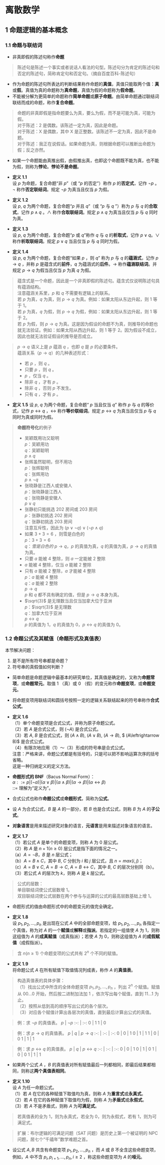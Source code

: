 # 离散数学

## 1 命题逻辑的基本概念

### 1.1 命题与联结词

- 非真即假的陈述句称作**命题**

> 陈述句是陈述一个事实或者说话人看法的句型。陈述句分为肯定的陈述句和否定的陈述句，简称肯定句和否定句。（摘自百度百科-陈述句）

- 作为命题的陈述句所表达的判断结果称作命题的**真值**，真值只能取两个值：**真**或**假**。真值为真的命题称为**真命题**，真值为假的命题称为**假命题**。
- 不能被分解为更简单的命题称作**简单命题**或**原子命题**。由简单命题通过联结词联结而成的命题，称作**复合命题**。

> 命题的非真即假是指命题要么为真，要么为假，而不是可能为真，可能为假。  
> 对于陈述：2 是偶数。该陈述一定为真，因此是命题。  
> 对于陈述：X 是偶数，其中 X 是正整数。该陈述不一定为真，因此不是命题。  
> 对于陈述：我正在说假话。如果命题为真，则根据命题可以推断出命题为假；反之亦然。  

- 如果一个命题能由真推出假，由假推出真，也即这个命题既不能为真，也不能为假，则称为**悖论**。**悖论不是命题**。

- **定义 1.1**  
  设 $p$ 为命题，复合命题“非 $p$”（或 “$p$ 的否定”）称作 $p$ 的**否定式**，记作 $\lnot p$ 。$\lnot$ 称作**否定联结词**。规定 $\lnot p$ 为真当且仅当 $p$ 为假。
- **定义 1.2**  
  设 $p$, $q$ 为两个命题，复合命题“$p$ 并且 $q$”（或 “$p$ 与 $q$ ”）称为 $p$ 与 $q$ 的**合取式**，记作 $p\land q$ 。$\land$ 称作**合取联结词**。规定 $p\land q$ 为真当且仅当 $p$ 与 $q$ 同时为真。
- **定义 1.3**  
  设 $p$, $q$ 为两个命题，复合命题“$p$ 或 $q$”称作 $q$ 与 $q$ 的**析取式**，记作 $p\lor q$。$\lor$ 称作**析取联结词**。规定 $p\lor q$ 当且仅当 $p$ 与 $q$ 同时为假。
- **定义 1.4**  
  设 $p$, $q$ 为两个命题，复合命题“如果 $p$ ，则 $q$” 称为 $p$ 与 $q$ 的**蕴涵式**，记作 $p\to q$ ，并称 $p$ 是蕴含式的**前件**，$q$ 为蕴涵式的**后件**。$\to$ 称作**蕴涵联结词**。并规定 $p\to q$ 为假当且仅当 $p$ 为真 $q$ 为假。

> 蕴含式是一个命题，因此是一个非真即假的陈述句。蕴含式仅说明陈述句具有蕴涵结构。  
> 注意蕴涵关系里，$p$ 和 $q$ 不需要有逻辑上的联系。  
> 若 $p$ 为真，$q$ 为真，则 $p\to q$ 为真。例如：如果太阳从东边升起，则 1 等于 1。  
> 若 $p$ 为真，$q$ 为假，则 $p\to q$ 为假，例如：如果太阳从东边升起，则 1 等于 2。  
> 若 $p$ 为假，则 $p\to q$ 为真。这是因为假设的命题不为真，则推导的命题也就无法验证。例如：如果太阳从西边升起，则 1 等于 2。因为假设不成立，因此也就无法验证假设的推导是否成立。

> $p\to q$ 语义上是 $p$ 蕴涵 $q$ ，也即 $q$ 是 $p$ 的必要条件。  
> 蕴涵关系（$p\to q$）的几种表述形式：  
>
> - 若 $p$ ，则 $q$ 。  
> - 只要 $p$ ，则 $q$ 。  
> - $p$ ，仅当 $q$ 。
> - 除非 $q$ ，才有 $p$ 。
> - 除非 $q$ ，否则 $p$ 不发生。
> - 只有 $q$ ，才有 $p$ 。

- **定义 1.5**
  设 $p$, $q$ 为两个命题，复合命题“ $p$ 当且仅当 $q$” 称作 $p$ 与 $q$ 的等价式，记作 $p \leftrightarrow q$ ，$\leftrightarrow$ 称作**等价联结词**。规定 $p\leftrightarrow q$ 为真当且仅当 $p$ 与 $q$ 同时为真或同时为假。

> **命题符号化**的例子  
> - 吴颖既用功又聪明  
> $p$：吴颖用功  
> $q$：吴颖聪明  
> $p\land q$  
> - 张辉虽然聪明，但不用功  
> $p$：张辉聪明  
> $q$：张辉用功  
> $p\land \lnot q$  
> - 张晓静是江西人或安徽人  
> $p$：张晓静是江西人  
> $q$：张晓静是安徽人  
> $p\lor q$  
> - 张静初只能挑选 202 房间或 203 房间  
> $p$：张静初挑选 202 房间  
> $q$：张静初挑选 203 房间  
> 注意互斥性，因此为 $(p\lor \lnot q)\lor (\lnot p\land q)$  
> - 如果 $3+3=6$ ，则雪是白色的  
> $p$：$3+3=6$  
> $q$：$雪是白色的$
> $p\to q$，$p$ 的真值为真，$q$ 的真值为真，$p\to q$ 的真值为真。
> - 只要 $a$ 能被 $4$ 整除，则 $a$ 一定能被 $2$ 整除  
> - $a$ 能被 $4$ 整除，仅当 $a$ 能被 $2$ 整除  
> - 只有 $a$ 能被 $2$ 整除，$a$ 才能被 $4$ 整除  
> $p$：$a$ 能被 $4$ 整除  
> $q$：$a$ 能被 $2$ 整除  
> $p\to q$  
> $p$ 和 $q$ 都不具有确定的值，但是 $p\to q$ 本身为真。
> - $\sqrt{3}$ 是无理数当且仅当加拿大位于亚洲  
> $p$：$\sqrt{3}$ 是无理数  
> $q$：加拿大位于亚洲  
> $p\leftrightarrow q$  
> $p$ 的真值为 1，$q$ 的真值为 0，$p\leftrightarrow q$ 的真值为 0。

### 1.2 命题公式及其赋值（命题形式及真值表）

本节解决问题：  

1. 是不是所有符号串都是命题？  
2. 符号串的真假值如何判断？  

- 简单命题是命题逻辑中最基本的研究单位，其真值是确定的，又称为**命题常项**，或**命题常元**。取值 1 （真）或 0 （假）的变元称作**命题变项**，或**命题变元**。
- 将命题变项用联结词和圆括号按照一定的逻辑关系联结起来的符号串称作**合式公式**。

- **定义 1.6**  
  （1）单个命题变项是合式公式，并称为原子命题公式。  
  （2）若 $A$ 是合式公式，则 $(\lnot A)$ 是合式公式。  
  （3）若 $A$, $B$ 是合式公式，则 $(A\land B)$, $(A \lor B)$, $(A\to B)$, $ (A\leftrightarrow B)$ 是合式公式。  
  （4）有限次地应用（1）～（3）形成的符号串是合式公式。  
  注意：严格来讲，命题公式都是有括号的，只是可以把不影响运算次序的括号省略。  
  这是一种归纳定义的定义方法。  

- **命题形式的 BNF**（Bacus Normal Form）：  
  $\alpha ::= p | (\lnot \alpha) | (\alpha\lor \beta) | (\alpha\land \beta) | (\alpha\rightarrow\beta) | (\alpha\leftrightarrow\beta)$  
  ::= 理解为“定义为”。  

- 合式公式也称作**命题公式**或**命题形式**，简称为**公式**。
- 设 $A$ 为合式公式，$B$ 是 $A$ 的一部分，若 $B$ 也是合式公式，则称 $B$ 为 $A$ 的**子公式**。
- **对象语言**是用来描述研究对象的语言，**元语言**是用来描述对象语言的语言。

- **定义 1.7**  
  （1）若公式 $A$ 是单个的命题变项，则称 $A$ 为 $0$ 层公式。  
  （2）称 $A$ 是 $n+1(n \ge 0)$ 层公式是指下面的情况之一。  
  （a）$A=\lnot B$，$B$ 是 $n$ 层公式；  
  （b）$A=B\land C$，其中 $B$, $C$ 分别为 $i$ 和 $j$ 层公式，且 $n=max(i,j)$；  
  （c）$A=B\lor C$, $A=B\to C$, $A=B\leftrightarrow C$，其中 $B$, $C$ 的层次分别同（b）。  
  （3）若公式 $A$ 的层次为  $k$，则称 $A$ 是 $k$ 层公式。

> 公式的层数：  
> 单目联结词使公式层数增 1。  
> 双目联结词使公式层数在两个参与与运算的公式的最高层数基础上增 1。  

- 命题形式的值由命题形式中的命题变元的值完全确定。  

- **定义 1.8**  
  设 $p_1, p_2, ..., p_n$ 是出现在公式 $A$ 中的全部命题变项，给 $p_1, p_2, ..., p_n$ 各指定一个真值，称为对 $A$ 的一个**赋值**或**解释**或**指派**。若指定的一组值使 $A$ 为 1，则称这组值为 $A$ 的**成真赋值**（成真指派）；若使 $A$ 为 0，则称这组值为 $A$ 的**成假赋值**（成假指派）。

> 含 $n(n \ge 1)$ 个命题变项的公式共有 $2^n$ 个不同的赋值。

- **定义 1.9**  
  将命题公式 $A$ 在所有赋值下取值情况列成表，称作 $A$ 的**真值表**。

> 构造真值表的具体步骤：  
> （1）找出公式中所含的全体命题变项 $p_1, p_2, ..., p_n$ ，列出 $2^n$ 个赋值。赋值从 $00...0$ 开始，然后按二进制加法加 1 ，依次写出每个赋值，直到 $11...1$ 为止。  
> （2）按照从低到高的顺序写出公式的各个层次。  
> （3）对应各个赋值计算出各层次的真值，直到最后计算出公式的真值。

> 例：求 $\lnot p$ 的真值表。
> $p$ | $\lnot p$
> :-: | :-:
> 0 | 1
> 1 | 0

> 例：求 $p\to q$ 的真值表。
> $p$ | $q$ | $p \to q$
> :-: | :-: | :-:
> 0 | 0 | 1
> 0 | 1 | 1
> 1 | 0 | 0
> 1 | 1 | 1

> 例：求 $p \leftrightarrow q$ 的真值表。
> $p$ | $q$ | $p\leftrightarrow q$
> :-: | :-: | :-:
> 0 | 0 | 1
> 0 | 1 | 0
> 1 | 0 | 0
> 1 | 1 | 1

- 如果两个公式 $A$ ，$B$ 的真值表对所有赋值最后一列都相同，即最后结果都相同，则称这**两个真值表相同**。

- **定义 1.10**  
  设 $A$ 为任一命题公式。  
  （1）若 $A$ 在它的各种赋值下取值均为真，则称 $A$ 为**重言式**或**永真式**。  
  （2）若 $A$ 在它的各种赋值下取值均为假，则称 $A$ 为**矛盾式**或**永假式**。  
  （3）若 $A$ 不是矛盾式，则称 $A$ 为**可满足式**。

> 若真值表的全为 1，则为永真式，若全为 0，则为永假式，若有 1，则为可满足式。

> 扩展：布尔逻辑的可满足问题（SAT 问题）是历史上第一个被证明的 NPC 问题，居七个“千禧年”数学难题之首。  

- 设公式 $A, B$ 共含有命题变项 $p_1,p_2,...,p_n$ ，而 $A$ 或 $B$ 不全含这些命题变项，例如，$A$ 中不含 $p_{i},p_{i+1},...,p_n,i\ge 2$ ，称这些命题变项为 $A$ 的**哑元**。


